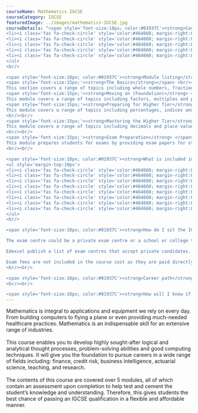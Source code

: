 ```yaml
---
courseName: Mathematics IGCSE
courseCategory: IGCSE
featuredImage: ../images/mathematics-IGCSE.jpg
courseDetails: "<span style='font-size:18px; color:#01937C'><strong>Course Fees</strong></span><br/><br/> This course comes as part of a package where access to 4 IGCSEs is given for the price of £1500, these include English, Physics, Maths and Business Studies. Students can make payment using one of the following methods<br/><ul style='margin-top:10px'>
<li><i class='fas fa-check-circle' style='color:#464660; margin-right:8px'></i>  Credit or debit card</li>
<li><i class='fas fa-check-circle' style='color:#464660; margin-right:8px'></i>  Bank transfer</li>
<li><i class='fas fa-check-circle' style='color:#464660; margin-right:8px'></i>  Interest free monthly instalments</li>
<li><i class='fas fa-check-circle' style='color:#464660; margin-right:8px'></i>  Paypal</li>
<li><i class='fas fa-check-circle' style='color:#464660; margin-right:8px'></i>  Western Union</li>
</ul> 
<br/>

<span style='font-size:18px; color:#01937C'><strong>Module listing</strong></span><br/><br/>
<span style='font-size:15px;'><strong>The Basics</strong></span> <br/><br/>
This section covers a range of topics including whole numbers, fractions, decimals, percentages, ratio, algebraic expressions, equations & formulas, coordinates & midpoints, shapes and angles, area and perimeter, collecting data, averages & range, displaying data and introduction to probability.<br/><br/>
<span style='font-size:15px;'><strong>Moving on (Foundation)</strong> </span> <br/><br/>
This module covers a range of topics including factors, multiples and primes, rounding and approximation, fractions and mixed numbers, proportion, indices, algebraic expressions, equations, formulas and inequalities, Linear sequences, graphs, shapes and angles, transformations, area and volume, compound measures, circles, displaying and interpreting data and probability.<br/><br/>
<span style='font-size:15px;'><strong>Preparing for Higher Tier</strong> </span><br/><br/>
This module covers a range of topics including percentages, indices and standard form, algebraic expressions, equations, formulae and inequalities, non- linear sequences, graphs and functions, construction and loci, circles, cylinders, cones and spheres, similarity and congruence, Pythagoras and trigonometry, vectors, bias and sampling, grouped frequency tables and probability.
<br/><br/>
<span style='font-size:15px;'><strong>Mastering the Higher Tier</strong> </span><br/><br/>
This module covers a range of topics including decimals and place values, working with roots, algebraic expressions, quadratics, more equations and inequalities, quadratic and other non- linear sequences, graphs and functions, circle theorems, similar shapes, transformations, Pythagoras and trigonometry, vectors, inter- quartile range, histograms and probability
<br/><br/>
<span style='font-size:15px;'><strong>Exam Preparation</strong> </span><br/><br/>
This module prepares students for exams by providing exam papers for students to work through, including both Foundation and Higher Tier.
<br/><br/>

<span style='font-size:18px; color:#01937C'><strong>What is included in the cost of my course?</strong></span>
<ul style='margin-top:10px'>
<li><i class='fas fa-check-circle' style='color:#464660; margin-right:8px'></i>  All course material, including online modules and past exam papers.</li>
<li><i class='fas fa-check-circle' style='color:#464660; margin-right:8px'></i>  Personal tutor support with 1-2-1 Skype sessions</li>
<li><i class='fas fa-check-circle' style='color:#464660; margin-right:8px'></i>  Dedicated student support</li>
<li><i class='fas fa-check-circle' style='color:#464660; margin-right:8px'></i>  Access to an online social learning forum</li>
<li><i class='fas fa-check-circle' style='color:#464660; margin-right:8px'></i>  Assignment marking and feedback</li>
<li><i class='fas fa-check-circle' style='color:#464660; margin-right:8px'></i>  FREE NUS Extra card worth £19.90</li>
<li><i class='fas fa-check-circle' style='color:#464660; margin-right:8px'></i> FREE laptop</li>
<li><i class='fas fa-check-circle' style='color:#464660; margin-right:8px'></i> Free CV writing help on completion of the course.</li>
</ul> 
<br/>

<span style='font-size:18px; color:#01937C'><strong>How do I sit the IGCSE Exam?</strong></span><br/><br/> Approximately 6 months before an exam date, Students should book their place at an exam centre to take the Edexcel GCSE Mathematics (1MA1 specification) exam.

The exam centre could be a private exam centre or a school or college that is also submitting its own students for the exam.

Edexcel publish a list of exam centres that accept private candidates. This won’t cover every available centre, so if there’s nothing shown in your area, we recommend contacting local schools and colleges directly.

Exam fees are not included in the course cost as they are paid directly to the exam centre. They will vary depending on which centre you choose.
<br/><br/>

<span style='font-size:18px; color:#01937C'><strong>Career path</strong></span><br/><br/> Upon completing this course, students will now have the foundations and fundamental knowledge needed to develop their Business skills further. This could be through enrolling in another one of our business-related courses, such as Level 4&5 Business and Management. Job roles associated with Business include: Managers, Marketers, Sales team member, Sales analyst, and Product management.
<br/><br/>

<span style='font-size:18px; color:#01937C'><strong>How will I know if I am eligible to complete an IGCSE?</strong></span><br/><br/> The typical age at which people choose to complete the IGCES’s is 14 to 16, but anyone over the age of 14 can enrol onto this course. You also do not need any previous qualifications to be eligible for this course."
---
```

Mathematics is integral to applications and equipment we rely on every day. From building computers to flying a plane or even providing much-needed healthcare practices. Mathematics is an indispensable skill for an extensive range of industries.
<br/><br/>
This course enables you to develop highly sought-after logical and analytical thought processes, problem-solving abilities and good computing techniques. It will give you the foundation to pursue careers in a wide range of fields including: finance, credit risk, business intelligence, actuarial science, teaching, and research.
<br/><br/>
The contents of this course are covered over 5 modules, all of which contain an assessment upon completion to help test and cement the student’s knowledge and understanding. Therefore, this gives students the best chance of passing an IGCSE qualification in a flexible and affordable manner.